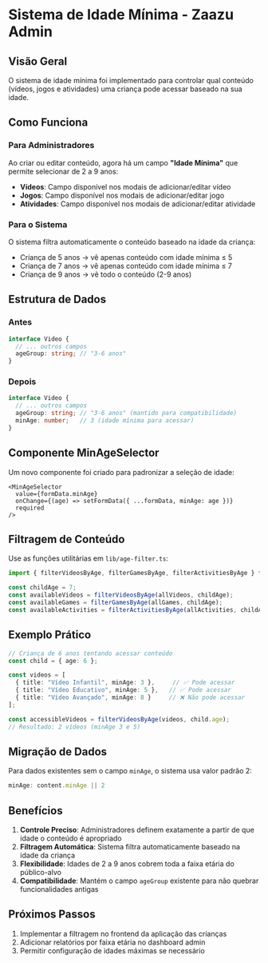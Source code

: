 # Sistema de Idade Mínima - Zaazu Admin

## Visão Geral

O sistema de idade mínima foi implementado para controlar qual conteúdo (vídeos, jogos e atividades) uma criança pode acessar baseado na sua idade.

## Como Funciona

### Para Administradores

Ao criar ou editar conteúdo, agora há um campo **"Idade Mínima"** que permite selecionar de 2 a 9 anos:

- **Vídeos**: Campo disponível nos modais de adicionar/editar vídeo
- **Jogos**: Campo disponível nos modais de adicionar/editar jogo  
- **Atividades**: Campo disponível nos modais de adicionar/editar atividade

### Para o Sistema

O sistema filtra automaticamente o conteúdo baseado na idade da criança:

- Criança de 5 anos → vê apenas conteúdo com idade mínima ≤ 5
- Criança de 7 anos → vê apenas conteúdo com idade mínima ≤ 7
- Criança de 9 anos → vê todo o conteúdo (2-9 anos)

## Estrutura de Dados

### Antes
```typescript
interface Video {
  // ... outros campos
  ageGroup: string; // "3-6 anos"
}
```

### Depois
```typescript
interface Video {
  // ... outros campos
  ageGroup: string; // "3-6 anos" (mantido para compatibilidade)
  minAge: number;   // 3 (idade mínima para acessar)
}
```

## Componente MinAgeSelector

Um novo componente foi criado para padronizar a seleção de idade:

```tsx
<MinAgeSelector
  value={formData.minAge}
  onChange={(age) => setFormData({ ...formData, minAge: age })}
  required
/>
```

## Filtragem de Conteúdo

Use as funções utilitárias em `lib/age-filter.ts`:

```typescript
import { filterVideosByAge, filterGamesByAge, filterActivitiesByAge } from '@/lib/age-filter';

const childAge = 7;
const availableVideos = filterVideosByAge(allVideos, childAge);
const availableGames = filterGamesByAge(allGames, childAge);
const availableActivities = filterActivitiesByAge(allActivities, childAge);
```

## Exemplo Prático

```typescript
// Criança de 6 anos tentando acessar conteúdo
const child = { age: 6 };

const videos = [
  { title: "Vídeo Infantil", minAge: 3 },     // ✅ Pode acessar
  { title: "Vídeo Educativo", minAge: 5 },   // ✅ Pode acessar  
  { title: "Vídeo Avançado", minAge: 8 }     // ❌ Não pode acessar
];

const accessibleVideos = filterVideosByAge(videos, child.age);
// Resultado: 2 vídeos (minAge 3 e 5)
```

## Migração de Dados

Para dados existentes sem o campo `minAge`, o sistema usa valor padrão 2:

```typescript
minAge: content.minAge || 2
```

## Benefícios

1. **Controle Preciso**: Administradores definem exatamente a partir de que idade o conteúdo é apropriado
2. **Filtragem Automática**: Sistema filtra automaticamente baseado na idade da criança
3. **Flexibilidade**: Idades de 2 a 9 anos cobrem toda a faixa etária do público-alvo
4. **Compatibilidade**: Mantém o campo `ageGroup` existente para não quebrar funcionalidades antigas

## Próximos Passos

1. Implementar a filtragem no frontend da aplicação das crianças
2. Adicionar relatórios por faixa etária no dashboard admin
3. Permitir configuração de idades máximas se necessário
